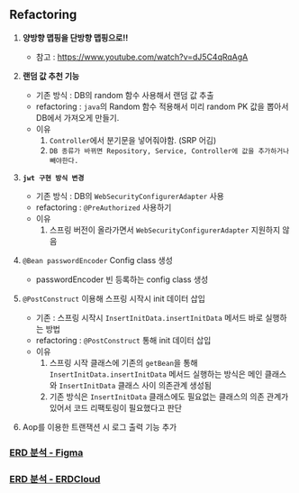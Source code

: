 ## Refactoring

1. **양방향 맵핑을 단방향 맵핑으로!!**
    - 참고 : https://www.youtube.com/watch?v=dJ5C4qRqAgA


2. **랜덤 값 추천 기능**
    - 기존 방식 : DB의 random 함수 사용해서 랜덤 값 추출
    - refactoring : `java`의 Random 함수 적용해서 미리 random PK 값을 뽑아서 DB에서 가져오게 만들기.
    - 이유
        1. `Controller`에서 분기문을 넣어줘야함. (SRP 어김)
        2. `DB 종류가 바뀌면 Repository, Service, Controller에 값을 추가하거나 빼야한다.`

4. **`jwt 구현 방식 변경`**
    - 기존 방식 : DB의 `WebSecurityConfigurerAdapter` 사용
    - refactoring : `@PreAuthorized` 사용하기
    - 이유
        1. 스프링 버전이 올라가면서 `WebSecurityConfigurerAdapter` 지원하지 않음

5. `@Bean passwordEncoder` Config class 생성
    - passwordEncoder 빈 등록하는 config class 생성

6. `@PostConstruct` 이용해 스프링 시작시 init 데이터 삽입
    - 기존 : 스프링 시작시 `InsertInitData.insertInitData` 메서드 바로 실행하는 방법
    - refactoring : `@PostConstruct` 통해 init 데이터 삽입
    - 이유
        1. 스프링 시작 클래스에 기존의 `getBean`을 통해 `InsertInitData.insertInitData` 메서드 실행하는 방식은 메인 클래스와 `InsertInitData` 클래스 사이
           의존관계 생성됨
        2. 기존 방식은 `InsertInitData` 클래스에도 필요없는 클래스의 의존 관계가 있어서 코드 리팩토링이 필요했다고 판단

7. Aop를 이용한 트랜잭션 시 로그 출력 기능 추가

### [ERD 분석 - Figma](https://www.figma.com/file/rJlqqSI2Ssyokn2VRqT2z3/ReciPT-%EB%B6%84%EC%84%9D?type=whiteboard&node-id=0-1&t=0inp0EkyTL42uJTP-0)

### [ERD 분석 - ERDCloud](https://www.erdcloud.com/d/Q7WxraMMoDsuDJS3j)